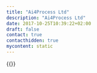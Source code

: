 ```yaml
---
title: "Ai4Process Ltd"
description: "Ai4Process Ltd"
date: 2017-10-25T10:39:22+02:00
draft: false
contact: true
contacthidden: true
mycontent: static
---
```

{{<partner-single
company="Ai4Process Ltd"
type="si"
website="https://www.ai4process.com/"
countrycode="UK"
city="Watford"
description="Supports organizations in changing their business operations, using BPM as a starting point. Provides expert design and guidance to help clients realise their digital transformation journey (workflow, middleware, AI, Robotics & Cloud choice) and support with cloud migrations. <br><br>We have experience and knowledge of strategic solutions & service offerings globally in:<br><br>- Financial Services<br>- Telcos<br>- Healthcare<br>- Manufacturing<br>- Government<br>"
siregion="na,emea,emea,apac"
level="basic"
logo="//images.ctfassets.net/vpidbgnakfvf/DO9tybLMXWZ2EcQD5smRB/f356b6c0c5cee5f7a3d33205c13cc13e/ai4process_ltd_logo.png">}}